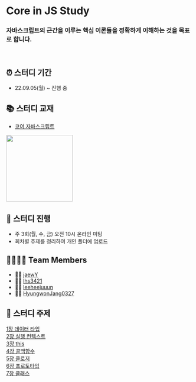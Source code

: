 # Core in JS Study

### 자바스크립트의 근간을 이루는 핵심 이론들을 정확하게 이해하는 것을 목표로 합니다.

<br>

## ⏰ 스터디 기간

- 22.09.05(월) ~ 진행 중
  <br>

## 📚 스터디 교재

- [코어 자바스크립트](http://www.yes24.com/Product/Goods/78586788)

<img src="http://image.yes24.com/goods/78586788/XL" width=180px/>
<br>

## 📁 스터디 진행
- 주 3회(월, 수, 금) 오전 10시 온라인 미팅
- 회차별 주제를 정리하여 개인 폴더에 업로드
  <br>

## 👨‍👨‍👧‍👦 Team Members

- 👩‍💻 [jaewY](https://github.com/jaewY)
- 👨‍💻 [lhs3421](https://github.com/lhs3421)
- 🧑‍💻 [leeheejuuun](https://github.com/leeheejuuun)
- 🧑‍💻 [HyungwonJang0327](https://github.com/HyungwonJang0327)
  <br>

## 📌 스터디 주제

[1장 데이터 타입](https://github.com/leeheejuuun/core-in-JS/blob/main/heejun/220914%20%EB%8D%B0%EC%9D%B4%ED%84%B0%20%ED%83%80%EC%9E%85.md)</br>
[2장 실행 컨텍스트](https://github.com/leeheejuuun/core-in-JS/blob/main/heejun/220915%20%EC%8B%A4%ED%96%89%EC%BB%A8%ED%85%8D%EC%8A%A4%ED%8A%B8.md)</br>
[3장 this](https://github.com/leeheejuuun/core-in-JS/blob/main/heejun/220919%20this.md)</br>
[4장 콜백함수](https://github.com/leeheejuuun/core-in-JS/blob/main/heejun/220921%20%EC%BD%9C%EB%B0%B1%ED%95%A8%EC%88%98.md)</br>
[5장 클로저](https://github.com/leeheejuuun/core-in-JS/blob/main/heejun/220923%20%ED%81%B4%EB%A1%9C%EC%A0%80.md)</br>
[6장 프로토타입](https://github.com/leeheejuuun/core-in-JS/blob/main/heejun/220929%20%ED%94%84%EB%A1%9C%ED%86%A0%ED%83%80%EC%9E%85.md)</br>
[7장 클래스](https://github.com/leeheejuuun/core-in-JS/blob/main/heejun/220930%20%ED%81%B4%EB%9E%98%EC%8A%A4.md)

